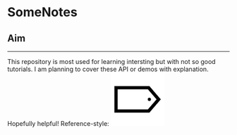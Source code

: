 # SomeNotes
## Aim
***
This repository is most used for learning intersting but with not so good tutorials. I am planning to cover these API or demos with explanation. Hopefully helpful!
Reference-style: 
![alt][label]

[label]: https://github.com/XRSHEERAN/SomeNotes/blob/master/download.png "Logo Title Text 2"
